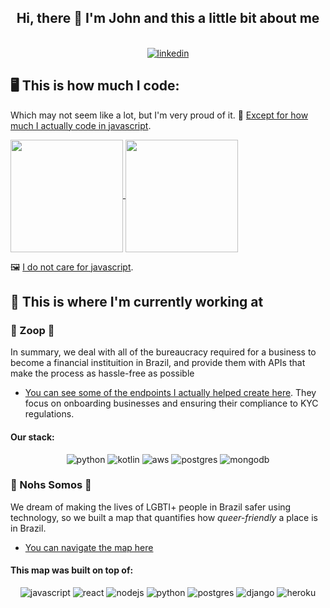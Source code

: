 
<div align="center">
  <h2>Hi, there 🤙 I'm John and this a little bit about me</h2>
</div>
<br/>

<div align="center">
  <a href="https://www.linkedin.com/in/joaocurcio" target="_blank">
   <img alt="linkedin" src="https://img.shields.io/badge/LinkedIn-0077B5?style=for-the-badge&logo=linkedin&logoColor=white">
  </a>
</div>

## 🖥️ This is how much I code: 

Which may not seem like a lot, but I'm very proud of it. 💙 [Except for how much I actually code in javascript](https://github-readme-stats.vercel.app/api/top-langs/?username=johncurcio&hide=css,html,clojure&layout=compact&theme=synthwave). 

<a href="https://github.com/johncurcio">
  <img height="180em" align="center" src="https://github-readme-stats.vercel.app/api?username=johncurcio&count_private=true&show_icons=true&include_all_commits=true&theme=synthwave" />
</a>
<a href="https://github.com/johncurcio">
  <img height="180em" align="center" src="https://github-readme-stats.vercel.app/api/top-langs/?username=johncurcio&hide=css,html,javascript,clojure&layout=compact&theme=synthwave" />
</a><p></p>

🖼️ [I do not care for javascript](https://raw.githubusercontent.com/johncurcio/images/master/meme.jpg).

  
## 💼 This is where I'm currently working at

### 🧡 Zoop 🧡 

In summary, we deal with all of the bureaucracy required for a business to become a financial instituition in Brazil, and provide them with APIs that make the process as hassle-free as possible 

- [You can see some of the endpoints I actually helped create here](https://docs.zoop.co/v2-banking/reference/post_v2-marketplaces-marketplace-id-banking-accreditation-holders
). They focus on onboarding businesses and ensuring their compliance to KYC regulations. 

#### Our stack:

<div align="center">
 <img alt="python" src="https://img.shields.io/badge/Python-14354C?style=for-the-badge&logo=python&logoColor=white">
 <img alt="kotlin" src="https://img.shields.io/badge/Kotlin-0095D5?style=for-the-badge&logo=python&logoColor=white">
 <img alt="aws" src="https://img.shields.io/badge/Amazon_AWS-232F3E?style=for-the-badge&logo=python&logoColor=white">
 <img alt="postgres" src="https://img.shields.io/badge/PostgreSQL-316192?style=for-the-badge&logo=python&logoColor=white">
 <img alt="mongodb" src="https://img.shields.io/badge/MongoDB-4EA94B?style=for-the-badge&logo=python&logoColor=white">
</div>

### 🌈 Nohs Somos 🌈

We dream of making the lives of LGBTI+ people in Brazil safer using technology, so we built a map that quantifies how *queer-friendly* a place is in Brazil.

- [You can navigate the map here](https://mapalgbti.nohssomos.com.br/)

#### This map was built on top of:

<div align="center">
   <img alt="javascript" src="https://img.shields.io/badge/JavaScript-323330?style=for-the-badge&logo=javascript&logoColor=F7DF1E">
   <img alt="react" src="https://img.shields.io/badge/React-20232A?style=for-the-badge&logo=react&logoColor=61DAFB">
   <img alt="nodejs" src="https://img.shields.io/badge/Node.js-43853D?style=for-the-badge&logo=node.js&logoColor=white">

   <img alt="python" src="https://img.shields.io/badge/Python-14354C?style=for-the-badge&logo=python&logoColor=white">
   <img alt="postgres" src="https://img.shields.io/badge/PostgreSQL-316192?style=for-the-badge&logo=python&logoColor=white">
   <img alt="django" src="https://img.shields.io/badge/Django-092E20?style=for-the-badge&logo=django&logoColor=whitee">
  
   <img alt="heroku" src="https://img.shields.io/badge/Heroku-430098?style=for-the-badge&logo=heroku&logoColor=white">
</div>

